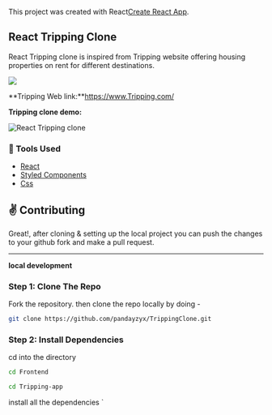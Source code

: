 This project was created with React[Create React App](https://github.com/facebook/create-react-app).


## React Tripping Clone

React Tripping clone is inspired from Tripping website offering housing properties on rent for different destinations.

<p><img src = "./Frontend/vbro-app/public/home.png"/></p>

**Tripping Web link:**https://www.Tripping.com/

**Tripping clone demo:** 

![React Tripping clone](<>)

### :wrench: Tools Used
- [React](http://reactjs.org/)
- [Styled Components](https://www.npmjs.com/package/react-responsive-carousel)
- [Css](https://getbootstrap.com/)


## :v: Contributing
Great!, 
after cloning & setting up the local project you can push the changes to your github fork and make a pull request.

-----

**local development**

### Step 1: Clone The Repo

Fork the repository. then clone the repo locally by doing -

```bash
git clone https://github.com/pandayzyx/TrippingClone.git
```

### Step 2: Install Dependencies

cd into the directory

```bash
cd Frontend
```

```bash
cd Tripping-app
```

install all the dependencies
` 